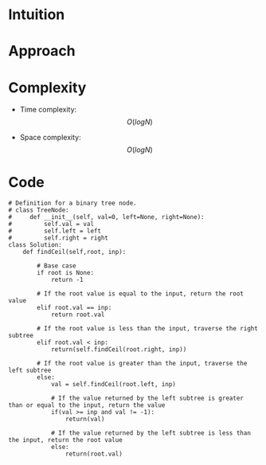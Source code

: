 # Intuition
<!-- Describe your first thoughts on how to solve this problem. -->

# Approach
<!-- Describe your approach to solving the problem. -->

# Complexity

- Time complexity: $$O(logN)$$
<!-- Add your time complexity here, e.g. $$O(n)$$ -->

- Space complexity: $$O(logN)$$
<!-- Add your space complexity here, e.g. $$O(n)$$ -->

# Code

```
# Definition for a binary tree node.
# class TreeNode:
#     def __init__(self, val=0, left=None, right=None):
#         self.val = val
#         self.left = left
#         self.right = right
class Solution:
    def findCeil(self,root, inp):
        
        # Base case
        if root is None:
            return -1
        
        # If the root value is equal to the input, return the root value
        elif root.val == inp:
            return root.val

        # If the root value is less than the input, traverse the right subtree 
        elif root.val < inp:
            return(self.findCeil(root.right, inp))

        # If the root value is greater than the input, traverse the left subtree  
        else:
            val = self.findCeil(root.left, inp)

            # If the value returned by the left subtree is greater than or equal to the input, return the value
            if(val >= inp and val != -1):
                return(val)

            # If the value returned by the left subtree is less than the input, return the root value  
            else:
                return(root.val)

```
